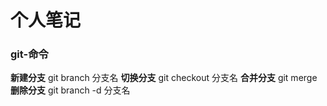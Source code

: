 # 个人笔记

### git-命令
<b>新建分支</b>
git branch 分支名
<b>切换分支</b>
git checkout 分支名
<b>合并分支</b>
git merge
<b>删除分支</b>
git branch -d 分支名
